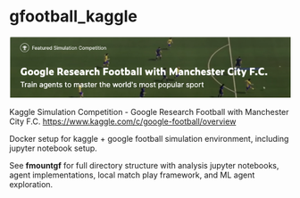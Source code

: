 # gfootball_kaggle

![Test Image](https://github.com/ringhilterra/gfootball_kaggle/blob/main/gfootball_kaggle.png)

Kaggle Simulation Competition - Google Research Football with Manchester City F.C.
https://www.kaggle.com/c/google-football/overview


Docker setup for kaggle + google football simulation environment, including jupyter notebook setup.

See **fmountgf** for full directory structure with analysis jupyter notebooks, agent implementations, local match play framework, and ML agent exploration.
